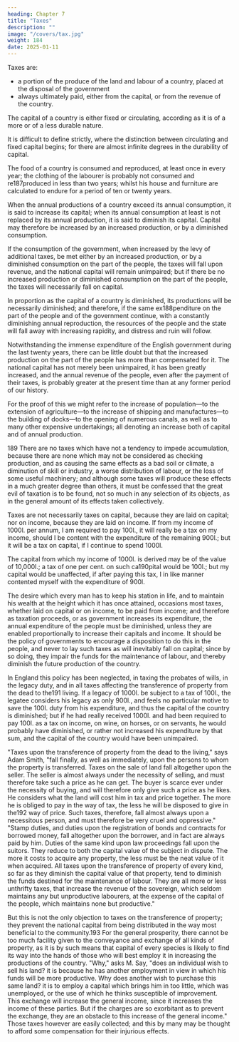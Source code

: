 ```yaml
---
heading: Chapter 7
title: "Taxes"
description: ""
image: "/covers/tax.jpg"
weight: 184
date: 2025-01-11
---
```



Taxes are:
- a portion of the produce of the land and labour of a country, placed at the disposal of the government
- always ultimately paid, either from the capital, or from the revenue of the country.

The capital of a country is either fixed or circulating, according as it is of a more or of a less durable nature. 

It is difficult to define strictly, where the distinction between circulating and fixed capital begins; for there are almost infinite degrees in the durability of capital.

The food of a country is consumed and reproduced, at least once in every year; the clothing of the labourer is probably not consumed and re187produced in less than two years; whilst his house and furniture are calculated to endure for a period of ten or twenty years.

When the annual productions of a country exceed its annual consumption, it is said to increase its capital; when its annual consumption at least is not replaced by its annual production, it is said to diminish its capital. Capital may therefore be increased by an increased production, or by a diminished consumption.

If the consumption of the government, when increased by the levy of additional taxes, be met either by an increased production, or by a diminished consumption on the part of the people, the taxes will fall upon revenue, and the national capital will remain unimpaired; but if there be no increased production or diminished consumption on the part of the people, the taxes will necessarily fall on capital.

In proportion as the capital of a country is diminished, its productions will be necessarily diminished; and therefore, if the same ex188penditure on the part of the people and of the government continue, with a constantly diminishing annual reproduction, the resources of the people and the state will fall away with increasing rapidity, and distress and ruin will follow.

Notwithstanding the immense expenditure of the English government during the last twenty years, there can be little doubt but that the increased production on the part of the people has more than compensated for it. The national capital has not merely been unimpaired, it has been greatly increased, and the annual revenue of the people, even after the payment of their taxes, is probably greater at the present time than at any former period of our history.

For the proof of this we might refer to the increase of population—to the extension of agriculture—to the increase of shipping and manufactures—to the building of docks—to the opening of numerous canals, as well as to many other expensive undertakings; all denoting an increase both of capital and of annual production.

189 There are no taxes which have not a tendency to impede accumulation, because there are none which may not be considered as checking production, and as causing the same effects as a bad soil or climate, a diminution of skill or industry, a worse distribution of labour, or the loss of some useful machinery; and although some taxes will produce these effects in a much greater degree than others, it must be confessed that the great evil of taxation is to be found, not so much in any selection of its objects, as in the general amount of its effects taken collectively.

Taxes are not necessarily taxes on capital, because they are laid on capital; nor on income, because they are laid on income. If from my income of 1000l. per annum, I am required to pay 100l., it will really be a tax on my income, should I be content with the expenditure of the remaining 900l.; but it will be a tax on capital, if I continue to spend 1000l.

The capital from which my income of 1000l. is derived may be of the value of 10,000l.; a tax of one per cent. on such ca190pital would be 100l.; but my capital would be unaffected, if after paying this tax, I in like manner contented myself with the expenditure of 900l.

The desire which every man has to keep his station in life, and to maintain his wealth at the height which it has once attained, occasions most taxes, whether laid on capital or on income, to be paid from income; and therefore as taxation proceeds, or as government increases its expenditure, the annual expenditure of the people must be diminished, unless they are enabled proportionally to increase their capitals and income. It should be the policy of governments to encourage a disposition to do this in the people, and never to lay such taxes as will inevitably fall on capital; since by so doing, they impair the funds for the maintenance of labour, and thereby diminish the future production of the country.

In England this policy has been neglected, in taxing the probates of wills, in the legacy duty, and in all taxes affecting the transference of property from the dead to the191 living. If a legacy of 1000l. be subject to a tax of 100l., the legatee considers his legacy as only 900l., and feels no particular motive to save the 100l. duty from his expenditure, and thus the capital of the country is diminished; but if he had really received 1000l. and had been required to pay 100l. as a tax on income, on wine, on horses, or on servants, he would probably have diminished, or rather not increased his expenditure by that sum, and the capital of the country would have been unimpaired.

"Taxes upon the transference of property from the dead to the living," says Adam Smith, "fall finally, as well as immediately, upon the persons to whom the property is transferred. Taxes on the sale of land fall altogether upon the seller. The seller is almost always under the necessity of selling, and must therefore take such a price as he can get. The buyer is scarce ever under the necessity of buying, and will therefore only give such a price as he likes. He considers what the land will cost him in tax and price together. The more he is obliged to pay in the way of tax, the less he will be disposed to give in the192 way of price. Such taxes, therefore, fall almost always upon a necessitous person, and must therefore be very cruel and oppressive." "Stamp duties, and duties upon the registration of bonds and contracts for borrowed money, fall altogether upon the borrower, and in fact are always paid by him. Duties of the same kind upon law proceedings fall upon the suitors. They reduce to both the capital value of the subject in dispute. The more it costs to acquire any property, the less must be the neat value of it when acquired. All taxes upon the transference of property of every kind, so far as they diminish the capital value of that property, tend to diminish the funds destined for the maintenance of labour. They are all more or less unthrifty taxes, that increase the revenue of the sovereign, which seldom maintains any but unproductive labourers, at the expense of the capital of the people, which maintains none but productive."

But this is not the only objection to taxes on the transference of property; they prevent the national capital from being distributed in the way most beneficial to the community.193 For the general prosperity, there cannot be too much facility given to the conveyance and exchange of all kinds of property, as it is by such means that capital of every species is likely to find its way into the hands of those who will best employ it in increasing the productions of the country. "Why," asks M. Say, "does an individual wish to sell his land? it is because he has another employment in view in which his funds will be more productive. Why does another wish to purchase this same land? it is to employ a capital which brings him in too little, which was unemployed, or the use of which he thinks susceptible of improvement. This exchange will increase the general income, since it increases the income of these parties. But if the charges are so exorbitant as to prevent the exchange, they are an obstacle to this increase of the general income." Those taxes however are easily collected; and this by many may be thought to afford some compensation for their injurious effects.



